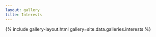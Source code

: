 ```yaml
---
layout: gallery
title: Interests
---
```


{% include gallery-layout.html gallery=site.data.galleries.interests %}
